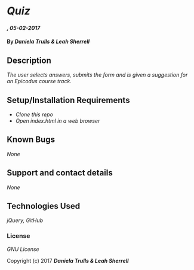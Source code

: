# _Quiz_

#### _, 05-02-2017_

#### By _**Daniela Trulls & Leah Sherrell**_

## Description

_The user selects answers, submits the form and is given a suggestion for an Epicodus course track._

## Setup/Installation Requirements

* _Clone this repo_
* _Open index.html in a web browser_

## Known Bugs

_None_

## Support and contact details

_None_

## Technologies Used

_jQuery, GitHub_

### License

*GNU License*

Copyright (c) 2017 **_Daniela Trulls & Leah Sherrell_**
